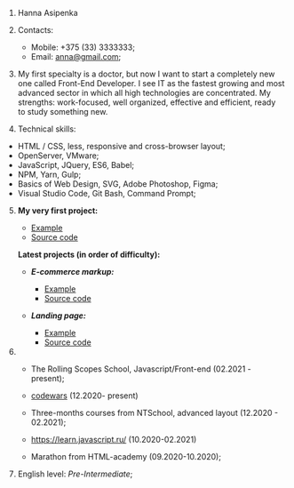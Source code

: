 1. Hanna Asipenka
2. Contacts:
   - Mobile: +375 (33) 3333333;
   - Email: anna@gmail.com;

3. My first specialty is a doctor, but now I want to start a completely new one called Front-End Developer.
   I see IT as the fastest growing and most advanced sector in which all high technologies are concentrated. My strengths: work-focused, well organized, effective and efficient, ready to study something new.
   
 4. Technical skills:
   - HTML / CSS, less, responsive and cross-browser layout;
   - OpenServer, VMware;
   - JavaScript, JQuery, ES6, Babel;
   - NPM, Yarn, Gulp;
   - Basics of Web Design, SVG, Adobe Photoshop, Figma;
   - Visual Studio Code, Git Bash, Command Prompt;

5. **My very first project:** 

   - [Example](https://anna9394.github.io/markup/)
   - [Source code](https://github.com/anna9394/markup)

   **Latest projects (in order of difficulty):**

   - ***E-commerce markup:***
      - [Example](https://anna9394.github.io/maket/)
      - [Source code](https://github.com/anna9394/maket)

   - ***Landing page:***
      - [Example](https://anna9394.github.io/homeWork4/)
      - [Source code](https://github.com/anna9394/homeWork4)

6. - The Rolling Scopes School, Javascript/Front-end (02.2021 - present);

   - [codewars](https://www.codewars.com/users/anna9394) (12.2020- present)

   - Three-months courses from NTSchool, advanced layout (12.2020 - 02.2021);

   - https://learn.javascript.ru/ (10.2020-02.2021)

   - Marathon from HTML-academy (09.2020-10.2020);

7. English level: _Pre-Intermediate_;